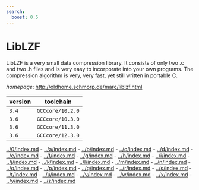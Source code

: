 ```yaml
---
search:
  boost: 0.5
---
```

# LibLZF

LibLZF is a very small data compression library. It consists of only two .c and two .h files and is very easy to incorporate into your own programs. The compression algorithm is very, very fast, yet still written in portable C.

*homepage*: <http://oldhome.schmorp.de/marc/liblzf.html>

version | toolchain
--------|----------
``3.4`` | ``GCCcore/10.2.0``
``3.6`` | ``GCCcore/10.3.0``
``3.6`` | ``GCCcore/11.3.0``
``3.6`` | ``GCCcore/12.3.0``

[../0/index.md](0) - [../a/index.md](a) - [../b/index.md](b) - [../c/index.md](c) - [../d/index.md](d) - [../e/index.md](e) - [../f/index.md](f) - [../g/index.md](g) - [../h/index.md](h) - [../i/index.md](i) - [../j/index.md](j) - [../k/index.md](k) - [../l/index.md](l) - [../m/index.md](m) - [../n/index.md](n) - [../o/index.md](o) - [../p/index.md](p) - [../q/index.md](q) - [../r/index.md](r) - [../s/index.md](s) - [../t/index.md](t) - [../u/index.md](u) - [../v/index.md](v) - [../w/index.md](w) - [../x/index.md](x) - [../y/index.md](y) - [../z/index.md](z)

